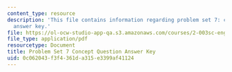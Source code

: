 ```yaml
---
content_type: resource
description: 'This file contains information regarding problem set 7: concept question
  answer key.'
file: https://ol-ocw-studio-app-qa.s3.amazonaws.com/courses/2-003sc-engineering-dynamics-fall-2011/0c062043f3f4361da315e3399af41124_MIT_2.003SCF11_pset7CoSol.pdf
file_type: application/pdf
resourcetype: Document
title: Problem Set 7 Concept Question Answer Key
uid: 0c062043-f3f4-361d-a315-e3399af41124
---
```

